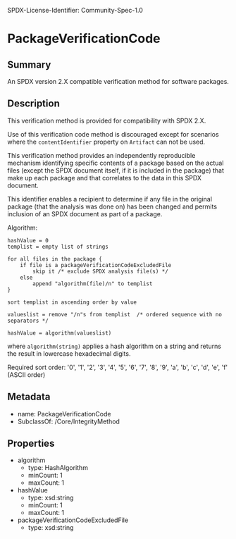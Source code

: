 SPDX-License-Identifier: Community-Spec-1.0

# PackageVerificationCode

## Summary

An SPDX version 2.X compatible verification method for software packages.

## Description

This verification method is provided for compatibility with SPDX 2.X.

Use of this verification code method is discouraged except for scenarios where the `contentIdentifier` property on `Artifact` can not be used.

This verification method provides an independently reproducible mechanism identifying specific contents of a package based on the actual files (except the SPDX document itself, if it is included in the package) that make up each package and that correlates to the data in this SPDX document.

This identifier enables a recipient to determine if any file in the original package (that the analysis was done on) has been changed and permits inclusion of an SPDX document as part of a package.

Algorithm:

    hashValue = 0
    templist = empty list of strings

    for all files in the package {
        if file is a packageVerificationCodeExcludedFile
            skip it /* exclude SPDX analysis file(s) */
        else
            append "algorithm(file)/n" to templist
    }

    sort templist in ascending order by value
    
    valueslist = remove "/n"s from templist  /* ordered sequence with no separators */
     
    hashValue = algorithm(valueslist)

where `algorithm(string)` applies a hash algorithm on a string and returns the result in lowercase hexadecimal digits.

Required sort order: '0', '1', '2', '3', '4', '5', '6', '7', '8', '9', 'a', 'b', 'c', 'd', 'e', 'f' (ASCII order)

## Metadata

- name: PackageVerificationCode
- SubclassOf: /Core/IntegrityMethod

## Properties

- algorithm
  - type: HashAlgorithm
  - minCount: 1
  - maxCount: 1
- hashValue
  - type: xsd:string
  - minCount: 1
  - maxCount: 1
- packageVerificationCodeExcludedFile
  - type: xsd:string
